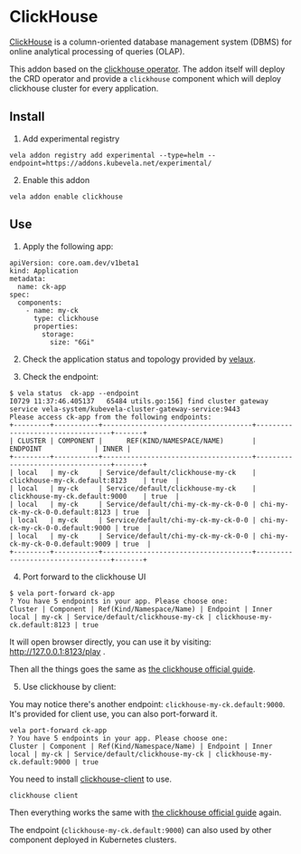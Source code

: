 # ClickHouse

[ClickHouse](https://clickhouse.com/) is a column-oriented database management system (DBMS) for online analytical processing of queries (OLAP).

This addon based on the [clickhouse operator](https://github.com/Altinity/clickhouse-operator). The addon itself will deploy the CRD operator and provide a `clickhouse` component which will deploy clickhouse cluster for every application.


## Install

1. Add experimental registry

```
vela addon registry add experimental --type=helm --endpoint=https://addons.kubevela.net/experimental/
```

2. Enable this addon

```
vela addon enable clickhouse
```

## Use

1. Apply the following app:

```
apiVersion: core.oam.dev/v1beta1
kind: Application
metadata:
  name: ck-app
spec:
  components:
    - name: my-ck
      type: clickhouse
      properties:
        storage:
          size: "6Gi"
```

2. Check the application status and topology provided by [velaux](https://kubevela.net/docs/reference/addons/velaux).

3. Check the endpoint:

```
$ vela status  ck-app --endpoint
I0729 11:37:46.405137   65484 utils.go:156] find cluster gateway service vela-system/kubevela-cluster-gateway-service:9443
Please access ck-app from the following endpoints:
+---------+-----------+-------------------------------------+----------------------------------+-------+
| CLUSTER | COMPONENT |      REF(KIND/NAMESPACE/NAME)       |             ENDPOINT             | INNER |
+---------+-----------+-------------------------------------+----------------------------------+-------+
| local   | my-ck     | Service/default/clickhouse-my-ck    | clickhouse-my-ck.default:8123    | true  |
| local   | my-ck     | Service/default/clickhouse-my-ck    | clickhouse-my-ck.default:9000    | true  |
| local   | my-ck     | Service/default/chi-my-ck-my-ck-0-0 | chi-my-ck-my-ck-0-0.default:8123 | true  |
| local   | my-ck     | Service/default/chi-my-ck-my-ck-0-0 | chi-my-ck-my-ck-0-0.default:9000 | true  |
| local   | my-ck     | Service/default/chi-my-ck-my-ck-0-0 | chi-my-ck-my-ck-0-0.default:9009 | true  |
+---------+-----------+-------------------------------------+----------------------------------+-------+
```

4. Port forward to the clickhouse UI

```
$ vela port-forward ck-app
? You have 5 endpoints in your app. Please choose one:
Cluster | Component | Ref(Kind/Namespace/Name) | Endpoint | Inner
local | my-ck | Service/default/clickhouse-my-ck | clickhouse-my-ck.default:8123 | true
```

It will open browser directly, you can use it by visiting: http://127.0.0.1:8123/play .

Then all the things goes the same as [the clickhouse official guide](https://clickhouse.com/docs/en/quick-start/#2-connect-to-clickhouse).

5. Use clickhouse by client:

You may notice there's another endpoint: `clickhouse-my-ck.default:9000`. It's provided for client use, you can also port-forward it.

```
vela port-forward ck-app
? You have 5 endpoints in your app. Please choose one:
Cluster | Component | Ref(Kind/Namespace/Name) | Endpoint | Inner
local | my-ck | Service/default/clickhouse-my-ck | clickhouse-my-ck.default:9000 | true
```

You need to install [clickhouse-client](https://clickhouse.com/docs/en/getting-started/install/#system-requirements) to use.

```
clickhouse client
```

Then everything works the same with [the clickhouse official guide](https://clickhouse.com/docs/en/quick-start/#5-the-clickhouse-client) again.

The endpoint (`clickhouse-my-ck.default:9000`) can also used by other component deployed in Kubernetes clusters.



